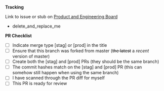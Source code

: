 **Tracking**

Link to issue or stub on [Product and Engineering Board](https://github.com/orgs/Threshold-360/projects/4/views/1)

- delete_and_replace_me

**PR Checklist**

- [ ] Indicate merge type [stag] or [prod] in the title
- [ ] Ensure that this branch was forked from master (~~the latest~~ a _recent_ version of master)
- [ ] Create both the [stag] and [prod] PRs (they should be the same branch)
- [ ] The commit hashes match on the [stag] and [prod] PR (this can somehow still happen when using the same branch)
- [ ] I have scanned through the PR diff for myself
- [ ] This PR is ready for review
